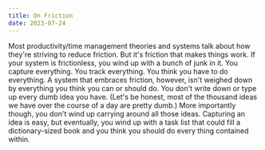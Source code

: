 ```yaml
---
title: On Friction
date: 2023-07-24
---
```


Most productivity/time management theories and systems talk about how they're striving to reduce friction. But it's friction that makes things work. If your system is frictionless, you wind up with a bunch of junk in it. You capture everything. You track everything. You think you have to do everything. A system that embraces friction, however, isn't weighed down by everything you think you can or should do. You don't write down or type up every dumb idea you have. (Let's be honest, most of the thousand ideas we have over the course of a day are pretty dumb.) More importantly though, you don't wind up carrying around all those ideas. Capturing an idea is easy, but eventually, you wind up with a task list that could fill a dictionary-sized book and you think you should do every thing contained within.
